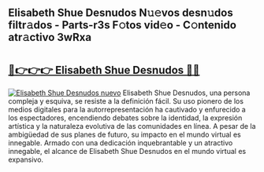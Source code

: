 ## Elisabeth Shue Desnudos N𝚞𝚎vos desn𝚞dos filtr𝚊dos - Parts-r3s F𝚘tos vid𝚎o - C𝚘ntenido atr𝚊ctivo 3wRxa

# <h2><a href="http://mb4119j.tromn.icu/?c=Elisabeth+Shue+Desnudos">🔗👉👉👉 Elisabeth Shue Desnudos 🔗🔗</a></h2>

[![Elisabeth Shue Desnudos nuevo](https://i.imgur.com/pEAQMta.gif)](http://mb4119j.tromn.icu/?c=Elisabeth+Shue+Desnudos)
Elisabeth Shue Desnudos, una persona compleja y esquiva, se resiste a la definición fácil. Su uso pionero de los medios digitales para la autorrepresentación ha cautivado y enfurecido a los espectadores, encendiendo debates sobre la identidad, la expresión artística y la naturaleza evolutiva de las comunidades en línea. A pesar de la ambigüedad de sus planes de futuro, su impacto en el mundo virtual es innegable. Armado con una dedicación inquebrantable y un atractivo innegable, el alcance de Elisabeth Shue Desnudos en el mundo virtual es expansivo.
